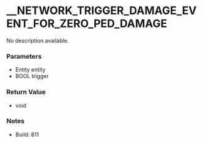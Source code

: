 # __NETWORK_TRIGGER_DAMAGE_EVENT_FOR_ZERO_PED_DAMAGE

No description available.

### Parameters
* Entity entity
* BOOL trigger

### Return Value
* void

### Notes
* Build: 811

